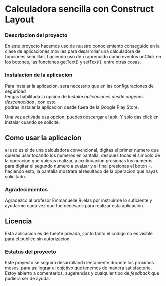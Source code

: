 # Calculadora sencilla con Construct Layout # 
 ### Descripcion del proyecto #
 En este proyecto hacemos uso de nuestro conociemiento conseguido en la clase de aplicaciones moviles para desarrollar una calculadora de funciones sencillas. 
 haciendo uso de lo aprendido como eventos onClick en los botones, las funciones getText() y setText(), entre otras cosas.
 
 ### Instalacion de la aplicacion #
 Para instalar la aplicacion, sera necesario que en las configuraciones de seguridad \
 tengas habilitada la opcion de *Instalar aplicaciones desde origenes desconocidos* , con esto\
 podras instalar la aplicacion desde fuera de la Google Play Store.
 
 Una vez activada esa opcion, puedes descargar el apk.
 Y solo das click en instalar cuando se solicite.
 
 ## Como usar la aplicacion #
 
el uso es el de una calculadora convencional, digitas el primer numero que quieras usar tocando los numeros en pantalla, despues tocas el simbolo de la operacion que quieras realizar, a continuacion presionas los numeros para digitar el segundo numero a evaluar y al final presionas el boton =. 
haciendo esto, la pantalla mostrara el resultado de la operacion que hayas solicitado. 

### Agradecimientos #
Agradezco al profesor Emmanuelle Ruelas por instruirme lo suficiente y ayudarme cada vez que fue necesario para realizar esta aplicacion. 

## Licencia # 
Esta aplicacion es de fuente privada, por lo tanto el codigo no es visible para el publico sin autorizacion. 
 ### Estatus del proyecto #
 Este proyecto se seguira desarrollando lentamente durante los proximos meses, para asi lograr el objetivo que tenemos de manera satisfactoria.
 Estoy abierto a comentarios, sugerencias y cualquier tipo de *feedback* que pudiera ser de ayuda.

